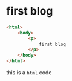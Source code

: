 # first blog
```html
<html>
	<body>
		<p>
			first blog
		</p>
	</body>
</html>

```
this is a `html` code
